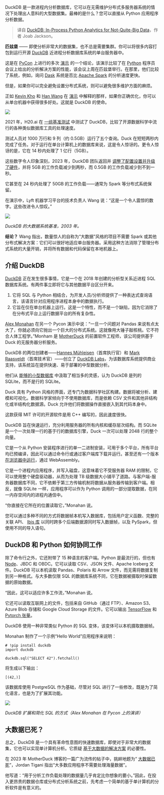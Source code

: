 
<!--
title: DuckDB：适用于非大数据的进程内Python分析
cover: https://cdn.thenewstack.io/media/2024/05/0ac32b1b-duckdb.png
-->

DuckDB 是一款进程内分析数据库，它可以在无需维护分布式多服务器系统的情况下处理出人意料的大型数据集。最棒的是什么？您可以直接从 Python 应用程序分析数据。

> 译自 [DuckDB: In-Process Python Analytics for Not-Quite-Big Data](https://thenewstack.io/duckdb-in-process-python-analytics-for-not-quite-big-data/)，作者 Joab Jackson。

**匹兹堡** —— 即使分析非常大的数据集，也不总是需要集群。你可以将很多内容打包到运行开源 [DuckDB](https://duckdb.org/) 近进程分析数据库系统的单台服务器中。

这是在 [PyCon](https://us.pycon.org/) 上进行的多次 [演示](https://us.pycon.org/2024/schedule/presentation/132/) 的一个结论，该演示比较了在 [Python](https://thenewstack.io/what-is-python/) 程序员会议上给出的分析解决方案的性能，该会议上周在匹兹堡举行。在那里，他们比较了系统，例如，询问 [Dask](https://www.dask.org/) 系统是否比 [Apache Spark](https://thenewstack.io/context-apache-spark-for-artificial-intelligence-and-ai-2-0/) 的分析速度更快。

但是，如果你可以完全避免设置分布式系统，则可以避免很多维护方面的麻烦。

正如 [Kevin Kho](https://us.pycon.org/2024/speaker/profile/151/) 和 [Han Wang](https://www.linkedin.com/in/han-wang-97272610/) 在 [演示](https://x.com/Joab_Jackson/status/1791908986779824181) 中解释的那样，如果你正确优化，你可以从单台机器中获得很多好处。这就是 DuckDB 的使命。

![](https://cdn.thenewstack.io/media/2024/05/efc645af-ducdb-comparison-1024x768.jpg)

2021 年，H20.ai 在 [一组基准测试](https://h2oai.github.io/db-benchmark/) 中测试了 DuckDB，比较了开源数据科学中流行的各种类似数据库工具的处理速度。

测试人员对 1000 万行和 9 列（约 0.5GB）运行了五个查询。Duck 在短短两秒内完成了任务。对于运行在单台计算机上的数据库来说，这是令人惊讶的。更令人惊讶的是，它在 14 秒内处理了 1 亿行（5GB）。

这些数字令人印象深刻，2023 年，DuckDB 团队返回并 [调整了配置设置并升级了硬件](https://duckdb.org/2023/04/14/h2oai.html)，并将 5GB 的工作负载减少到两秒，而 0.5GB 的工作负载减少到不到一秒。

它甚至在 24 秒内处理了 50GB 的工作负载——通常为 Spark 等分布式系统保留。

在演示中，Lyft 机器学习平台的技术负责人 Wang 说：“这是一个令人震惊的数字。这些改进令人惊叹。”

![](https://cdn.thenewstack.io/media/2024/05/b0ef67e9-duckdb-table.jpg)

*DuckDB 的大数据系统基准，2003 年。*

**结论？** Wang 指出，数量惊人的自称为“大数据”风格的项目不需要 Spark 或其他分布式解决方案：它们可以很好地适应单台服务器。采用这种方法消除了管理分布式系统的大量开销，并将所有数据和代码保留在本地机器上。

## 介绍 DuckDB

[DuckDB](https://duckdb.org/) 正在发生很多事情，它是一个在 2018 年创建的分析型关系近进程 SQL 数据库系统。有两件事立即将它与其他数据平台区分开来。

1. 它将 SQL 与 Python 相结合，为开发人员/分析师提供了一种表达式查询语言，该语言针对应用程序进程本身中的数据执行。
2. 它旨在仅在单台机器上运行。这是一个特性，而不是一个缺陷，因为它消除了在分布式平台上运行数据平台的所有复杂性。

[Alex Monahan](https://x.com/__alexmonahan__?lang=en) 在另一个 Pycon 演示中说：“一旦一个问题对 Pandas 来说有点太大了，你就必须向它抛出一个巨大的分布式系统。这就像用大锤子敲核桃。它不符合人体工程学。”Monham 是 [MotherDuck](https://motherduck.com/about-us/) 的前置软件工程师，该公司提供基于 Duck 的无服务器分析服务。

DuckDB 的两位创建者——[Hannes Mühleisen](https://www.linkedin.com/in/hfmuehleisen/?originalSubdomain=nl)（首席执行官）和 [Mark Raasveldt](https://mytherin.github.io/)（首席技术官）——创立了 [DuckDB Labs](https://duckdblabs.com/)，为该数据库系统提供商业支持，该系统旨在提供快速、易于部署的中型数据分析。

他们从 [能够的小型数据库](https://thenewstack.io/the-origin-story-of-sqlite-the-worlds-most-widely-used-database-software/) 中汲取了相当多的灵感，认为 DuckDB 是列的 SQLite，而不是行的 SQLite。

Duck 具有 Python 风格的界面，还专门为数据科学社区构建。数据将被分析、建模和可视化。数据科学家倾向于不使用数据库，而是依赖 CSV 文件和其他非结构化或半结构化数据源。Duck 允许他们将数据操作直接嵌入到其代码本身中。

这款获得 MIT 许可的开源软件是用 C++ 编写的，因此速度很快。

DuckDB 旨在快速运行，充分利用服务器的所有内核和缓存层次结构。而 SQLite 是一个一次处理一行的基于行的数据库引擎，Duck 一次可以处理 2048 行的整个向量。

它是一个从 Python 安装程序进行的单一二进制安装，可用于多个平台，所有平台均已预编译，因此可以通过命令行或通过客户端库下载并运行。甚至还有一个版本 [在浏览器中运行](https://shell.duckdb.org/)，通过 WebAssembly。

它是一个进程内应用程序，并写入磁盘，这意味着它不受服务器 RAM 的限制，它可以使用整个硬盘驱动器，从而为处理 TB 级数据大小铺平了道路。与客户端-服务器数据库不同，它不依赖于第三方传输机制将数据从服务器传输到客户端。相反，就像 SQLite 一样，应用程序可以作为 Python 调用的一部分提取数据，在同一内存空间内的进程内通信中。

“你直接在它所在的位置读取它，”Monahan 说。

您可以通过多种不同的方式将数据帧本机写入数据库，包括用户定义函数、完整的关联 API、 [Ibis 库](https://duckdb.org/docs/guides/python/ibis.html) 以同时跨多个后端数据源同时写入数据帧，以及 PySpark，但使用不同的导入语句。

## DuckDB 和 Python 如何协同工作

除了命令行之外，它还附带了 15 种语言的客户端。Python 是最流行的，但也有 [Node](https://thenewstack.io/ryan-dahl-from-node-js-and-deno-to-the-modern-jsr-registry/)、JBDC 和 OBDC。它可以读取 CSV、JSON 文件、Apache Iceberg 文件。DuckDB 可以本机读取 Pandas、Polaris 和 Arrow 文件，而无需将数据复制到另一种格式。与大多数仅限 SQL 的数据库系统不同，它在数据被摄取时保留数据的原始数据。

“因此，这可以适应许多工作流，”Monahan 说。

它还可以读取互联网上的文件，包括来自 GitHub（通过 FTP）、Amazon S3、Azure Blob 存储和 Google Cloud Storage 的文件。它可以输出 [TensorFlow](https://thenewstack.io/python-tutorial-use-tensorflow-to-generate-predictive-text/) 和 [Pytorch 张量](https://thenewstack.io/pytorch-lightning-and-the-future-of-open-source-ai/)。

DuckDB 使用一种非常类似 Python 的 SQL 变体，该变体可以本机摄取数据帧。

Monahan 制作了一个示例“Hello World”应用程序来说明：

```
# !pip install duckdb
import duckdb

duckdb.sql("SELECT 42").fetchall()
```

将生成以下输出：

```
[(42,)]
```

该数据库使用 PostgreSQL 作为基础，尽管对 SQL 进行了一些修改，既是为了简化语言，也是为了扩展其功能。

![](https://cdn.thenewstack.io/media/2024/05/15683171-duck-sql-scaled.jpg)

*DuckDB 扩展和简化 SQL 的方式（Alex Monahan 在 Pycon 上的演讲）*

## 大数据已死？

总之，DuckDB 是一个具有革命性意图的快速数据库，即使对于非常大的数据集，它也可以实现单计算机分析。它质疑 [基于大数据的解决方案](https://thenewstack.io/databricks-sees-and-raises-snowflake-with-gen-ai-llmops-more/) 的必要性。

在 2023 年 MotherDuck 博客的一篇广为流传的帖子中，挑衅地题为“ [大数据已死](https://motherduck.com/blog/big-data-is-dead/)”，Jordan Tigani 指出“大多数应用程序不需要处理海量数据”。

他写道：“用于分析工作负载处理的数据量几乎肯定比你想象的要小。”因此，在投入更昂贵的数据仓库或分布式分析系统之前，先考虑一个简单的基于单计算机的分析软件是有意义的。
